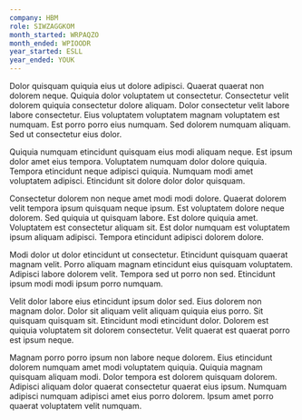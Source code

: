 ```yaml
---
company: HBM
role: SIWZAGGKOM
month_started: WRPAQZO
month_ended: WPIOODR
year_started: ESLL
year_ended: YOUK
---
```


Dolor quisquam quiquia eius ut dolore adipisci. Quaerat quaerat non dolorem neque. Quiquia dolor voluptatem ut consectetur. Consectetur velit dolorem quiquia consectetur dolore aliquam. Dolor consectetur velit labore labore consectetur. Eius voluptatem voluptatem magnam voluptatem est numquam. Est porro porro eius numquam. Sed dolorem numquam aliquam. Sed ut consectetur eius dolor.

Quiquia numquam etincidunt quisquam eius modi aliquam neque. Est ipsum dolor amet eius tempora. Voluptatem numquam dolor dolore quiquia. Tempora etincidunt neque adipisci quiquia. Numquam modi amet voluptatem adipisci. Etincidunt sit dolore dolor dolor quisquam.

Consectetur dolorem non neque amet modi modi dolore. Quaerat dolorem velit tempora ipsum quisquam neque ipsum. Est voluptatem dolore neque dolorem. Sed quiquia ut quisquam labore. Est dolore quiquia amet. Voluptatem est consectetur aliquam sit. Est dolor numquam est voluptatem ipsum aliquam adipisci. Tempora etincidunt adipisci dolorem dolore.

Modi dolor ut dolor etincidunt ut consectetur. Etincidunt quisquam quaerat magnam velit. Porro aliquam magnam etincidunt eius quisquam voluptatem. Adipisci labore dolorem velit. Tempora sed ut porro non sed. Etincidunt ipsum modi modi ipsum porro numquam.

Velit dolor labore eius etincidunt ipsum dolor sed. Eius dolorem non magnam dolor. Dolor sit aliquam velit aliquam quiquia eius porro. Sit quisquam quisquam sit. Etincidunt modi etincidunt dolor. Dolorem est quiquia voluptatem sit dolorem consectetur. Velit quaerat est quaerat porro est ipsum neque.

Magnam porro porro ipsum non labore neque dolorem. Eius etincidunt dolorem numquam amet modi voluptatem quiquia. Quiquia magnam quisquam aliquam modi. Dolor tempora est dolorem quisquam dolorem. Adipisci aliquam dolor quaerat consectetur quaerat eius ipsum. Numquam adipisci numquam adipisci amet eius porro dolorem. Ipsum amet porro quaerat voluptatem velit numquam.
    